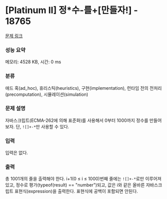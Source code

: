 # [Platinum II] 정*수-를+[만들자!] - 18765 

[문제 링크](https://www.acmicpc.net/problem/18765) 

### 성능 요약

메모리: 4528 KB, 시간: 0 ms

### 분류

애드 혹(ad_hoc), 휴리스틱(heuristics), 구현(implementation), 런타임 전의 전처리(precomputation), 시뮬레이션(simulation)

### 문제 설명

<p>자바스크립트(ECMA-262에 의해 표준화)를 사용해서 0부터 1000까지 정수를 만들어보자. 단, <code>![]+-*</code>만 사용할 수 있다.</p>

### 입력 

 <p>입력은 없다.</p>

### 출력 

 <p>총 1001개의 줄을 출력해야 한다. i+1(0 ≤ i ≤ 1000)번째 줄에는 <code>![]+-*</code>로만 이루어져 있고, 정수로 평가(typeof(result) == "number")되고, 값은 i와 같은 올바른 자바스크립트 표현식(expression)을 출력한다. 표현식에 공백이 포함되면 안된다.</p>

